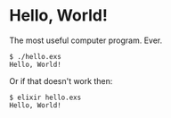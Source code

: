 # Hello, World!

The most useful computer program. Ever.

```
$ ./hello.exs
Hello, World!
```

Or if that doesn't work then:
```
$ elixir hello.exs
Hello, World!
```
